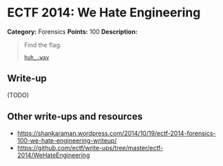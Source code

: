 # ECTF 2014: We Hate Engineering

**Category:** Forensics
**Points:** 100
**Description:**

> Find the flag.
>
> [`huh_.wav`](huh_.wav)

## Write-up

(TODO)

## Other write-ups and resources

* <https://shankaraman.wordpress.com/2014/10/19/ectf-2014-forensics-100-we-hate-engineering-writeup/>
* <https://github.com/ectf/write-ups/tree/master/ectf-2014/WeHateEngineering>
